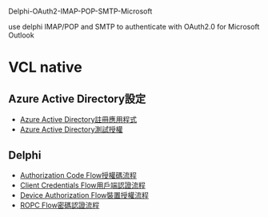 # 
Delphi-OAuth2-IMAP-POP-SMTP-Microsoft

use delphi IMAP/POP and SMTP to authenticate with OAuth2.0 for Microsoft Outlook

# VCL native

## Azure Active Directory設定
- [Azure Active Directory註冊應用程式](https://www.momochenisme.com/2023/01/azure-active-directory-application-registration.html)
- [Azure Active Directory測試授權](https://www.momochenisme.com/2023/01/azure-oauth20-test.html)

## Delphi
- [Authorization Code Flow授權碼流程](https://www.momochenisme.com/2023/01/delphi-authorization-code.html)
- [Client Credentials Flow用戶端認證流程](https://www.momochenisme.com/2023/01/delphi-client-credentials-flow-with.html)
- [Device Authorization Flow裝置授權流程](https://www.momochenisme.com/2023/01/delphi-device-authorization-flow-with.html)
- [ROPC Flow密碼認證流程](https://www.momochenisme.com/2023/01/delphi-resource-owner-password.html)

